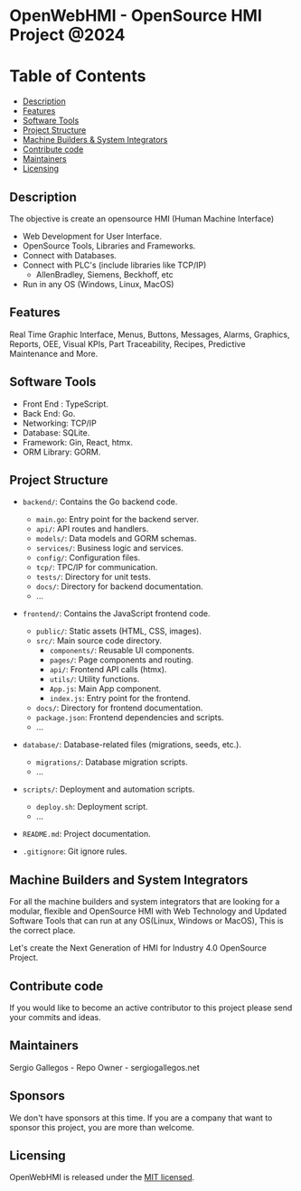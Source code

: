 # OpenWebHMI - OpenSource HMI Project @2024

Table of Contents
=======================

* [Description](#description)
* [Features](#features)
* [Software Tools](#software-tools)
* [Project Structure](#project-structure)
* [Machine Builders & System Integrators](#machine-builders-and-system-integrators)
* [Contribute code](#contribute-code)
* [Maintainers](#maintainers)
* [Licensing](#licensing)

Description
------

The objective is create an opensource HMI (Human Machine Interface)
  - Web Development for User Interface.
  - OpenSource Tools, Libraries and Frameworks.
  - Connect with Databases.
  - Connect with PLC's (include libraries like TCP/IP)
    - AllenBradley, Siemens, Beckhoff, etc
  - Run in any OS (Windows, Linux, MacOS)

Features
------

Real Time Graphic Interface, Menus, Buttons, Messages, Alarms, Graphics, Reports, OEE, Visual KPIs, Part Traceability, Recipes, Predictive Maintenance and More.

Software Tools
------

- Front End : TypeScript.
- Back End: Go.
- Networking: TCP/IP
- Database: SQLite.
- Framework: Gin, React, htmx.
- ORM Library: GORM.

Project Structure
------

- `backend/`: Contains the Go backend code.
  - `main.go`: Entry point for the backend server.
  - `api/`: API routes and handlers.
  - `models/`: Data models and GORM schemas.
  - `services/`: Business logic and services.
  - `config/`: Configuration files.
  - `tcp/`: TPC/IP for communication.
  - `tests/`: Directory for unit tests.
  - `docs/`: Directory for backend documentation.
  - ...

- `frontend/`: Contains the JavaScript frontend code.
  - `public/`: Static assets (HTML, CSS, images).
  - `src/`: Main source code directory.
    - `components/`: Reusable UI components.
    - `pages/`: Page components and routing.
    - `api/`: Frontend API calls (htmx).
    - `utils/`: Utility functions.
    - `App.js`: Main App component.
    - `index.js`: Entry point for the frontend.
  - `docs/`: Directory for frontend documentation.
  - `package.json`: Frontend dependencies and scripts.
  - ...

- `database/`: Database-related files (migrations, seeds, etc.).
  - `migrations/`: Database migration scripts.
  - ...

- `scripts/`: Deployment and automation scripts.
  - `deploy.sh`: Deployment script.
  - ...

- `README.md`: Project documentation.
- `.gitignore`: Git ignore rules.


Machine Builders and System Integrators
------

For all the machine builders and system integrators that are looking for a modular, flexible and OpenSource HMI with Web Technology and Updated Software Tools that can run at any OS(Linux, Windows or MacOS), This is the correct place.

Let's create the Next Generation of HMI for Industry 4.0 OpenSource Project.

Contribute code
------

If you would like to become an active contributor to this project please send your commits and ideas.

Maintainers
------

Sergio Gallegos - Repo Owner  - sergiogallegos.net

Sponsors
------

We don't have sponsors at this time. If you are a company that want
to sponsor this project, you are more than welcome.

Licensing
------

OpenWebHMI is released under the [MIT licensed](./LICENSE).
